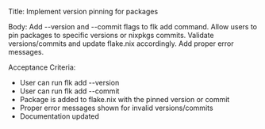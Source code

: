Title: Implement version pinning for packages

Body: Add --version and --commit flags to flk add command. Allow users to pin packages to specific versions or nixpkgs commits. Validate versions/commits and update flake.nix accordingly. Add proper error messages.

Acceptance Criteria:
- User can run flk add <package> --version <version>
- User can run flk add <package> --commit <hash>
- Package is added to flake.nix with the pinned version or commit
- Proper error messages shown for invalid versions/commits
- Documentation updated
